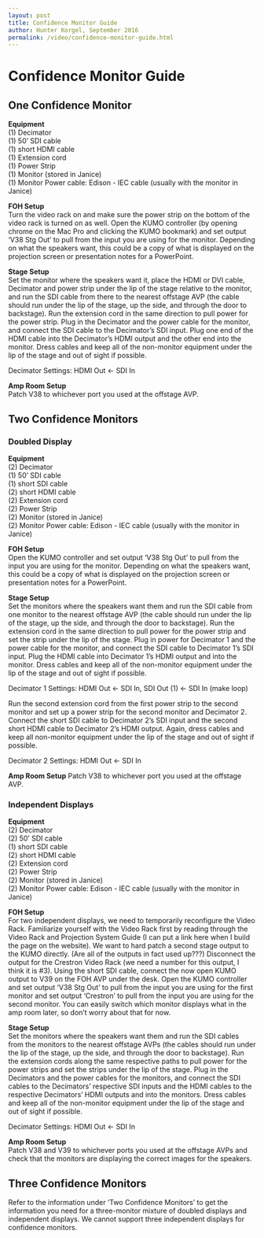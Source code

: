```yaml
---
layout: post
title: Confidence Monitor Guide
author: Hunter Korgel, September 2016
permalink: /video/confidence-monitor-guide.html
---
```


# Confidence Monitor Guide

## One Confidence Monitor

**Equipment**  
(1) Decimator  
(1) 50’ SDI cable  
(1) short HDMI cable  
(1) Extension cord  
(1) Power Strip  
(1) Monitor (stored in Janice)  
(1) Monitor Power cable: Edison - IEC cable (usually with the monitor in Janice)  

**FOH Setup**  
Turn the video rack on and make sure the power strip on the bottom of the video rack is turned on as well. Open the KUMO controller (by opening chrome on the Mac Pro and clicking the KUMO bookmark) and set output ‘V38 Stg Out’ to pull from the input you are using for the monitor. Depending on what the speakers want, this could be a copy of what is displayed on the projection screen or presentation notes for a PowerPoint.

**Stage Setup**  
Set the monitor where the speakers want it, place the HDMI or DVI cable, Decimator and power strip under the lip of the stage relative to the monitor, and run the SDI cable from there to the nearest offstage AVP (the cable should run under the lip of the stage, up the side, and through the door to backstage). Run the extension cord in the same direction to pull power for the power strip. Plug in the Decimator and the power cable for the monitor, and connect the SDI cable to the Decimator’s SDI input. Plug one end of the HDMI cable into the Decimator’s HDMI output and the other end into the monitor. Dress cables and keep all of the non-monitor equipment under the lip of the stage and out of sight if possible.  

Decimator Settings: HDMI Out <- SDI In

**Amp Room Setup**  
Patch V38 to whichever port you used at the offstage AVP.

## Two Confidence Monitors

### **Doubled Display**

**Equipment**  
(2) Decimator  
(1) 50’ SDI cable  
(1) short SDI cable  
(2) short HDMI cable  
(2) Extension cord  
(2) Power Strip  
(2) Monitor (stored in Janice)  
(2) Monitor Power cable: Edison - IEC cable (usually with the monitor in Janice)  

**FOH Setup**  
Open the KUMO controller and set output ‘V38 Stg Out’ to pull from the input you are using for the monitor. Depending on what the speakers want, this could be a copy of what is displayed on the projection screen or presentation notes for a PowerPoint.

**Stage Setup**  
Set the monitors where the speakers want them and run the SDI cable from one monitor to the nearest offstage AVP (the cable should run under the lip of the stage, up the side, and through the door to backstage). Run the extension cord in the same direction to pull power for the power strip and set the strip under the lip of the stage. Plug in power for Decimator 1 and the power cable for the monitor, and connect the SDI cable to Decimator 1’s SDI input. Plug the HDMI cable into Decimator 1’s HDMI output and into the monitor. Dress cables and keep all of the non-monitor equipment under the lip of the stage and out of sight if possible.  

Decimator 1 Settings: HDMI Out <- SDI In, SDI Out (1) <- SDI In (make loop)  

Run the second extension cord from the first power strip to the second monitor and set up a power strip for the second monitor and Decimator 2. Connect the short SDI cable to Decimator 2’s SDI input and the second short HDMI cable to Decimator 2’s HDMI output. Again, dress cables and keep all non-monitor equipment under the lip of the stage and out of sight if possible.  

Decimator 2 Settings: HDMI Out <- SDI In  

**Amp Room Setup**
Patch V38 to whichever port you used at the offstage AVP.

### Independent Displays

**Equipment**  
(2) Decimator  
(2) 50’ SDI cable  
(1) short SDI cable  
(2) short HDMI cable  
(2) Extension cord  
(2) Power Strip  
(2) Monitor (stored in Janice)  
(2) Monitor Power cable: Edison - IEC cable (usually with the monitor in Janice)  

**FOH Setup**  
For two independent displays, we need to temporarily reconfigure the Video Rack. Familiarize yourself with the Video Rack first by reading through the Video Rack and Projection System Guide (I can put a link here when I build the page on the website). We want to hard patch a second stage output to the KUMO directly. (Are all of the outputs in fact used up???) Disconnect the output for the Crestron Video Rack (we need a number for this output, I think it is #3). Using the short SDI cable, connect the now open KUMO output to V39 on the FOH AVP under the desk. Open the KUMO controller and set output ‘V38 Stg Out’ to pull from the input you are using for the first monitor and set output ‘Crestron’ to pull from the input you are using for the second monitor. You can easily switch which monitor displays what in the amp room later, so don’t worry about that for now.  

**Stage Setup**  
Set the monitors where the speakers want them and run the SDI cables from the monitors to the nearest offstage AVPs (the cables should run under the lip of the stage, up the side, and through the door to backstage). Run the extension cords along the same respective paths to pull power for the power strips and set the strips under the lip of the stage. Plug in the Decimators and the power cables for the monitors, and connect the SDI cables to the Decimators’ respective SDI inputs and the HDMI cables to the respective Decimators’ HDMI outputs and into the monitors. Dress cables and keep all of the non-monitor equipment under the lip of the stage and out of sight if possible.  

Decimator Settings: HDMI Out <- SDI In  

**Amp Room Setup**  
Patch V38 and V39 to whichever ports you used at the offstage AVPs and check that the monitors are displaying the correct images for the speakers.  

## Three Confidence Monitors

Refer to the information under ‘Two Confidence Monitors’ to get the information you need for a three-monitor mixture of doubled displays and independent displays. We cannot support three independent displays for confidence monitors.
